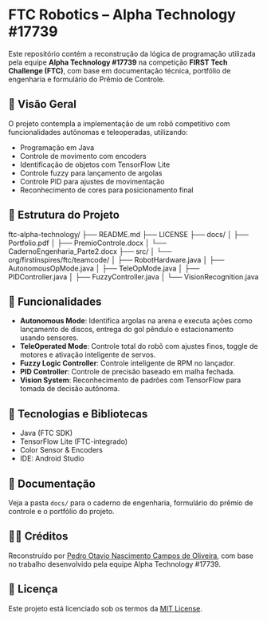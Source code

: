 # FTC Robotics – Alpha Technology #17739

Este repositório contém a reconstrução da lógica de programação utilizada pela equipe **Alpha Technology #17739** na competição **FIRST Tech Challenge (FTC)**, com base em documentação técnica, portfólio de engenharia e formulário do Prêmio de Controle.

## 🧠 Visão Geral

O projeto contempla a implementação de um robô competitivo com funcionalidades autônomas e teleoperadas, utilizando:

- Programação em Java
- Controle de movimento com encoders
- Identificação de objetos com TensorFlow Lite
- Controle fuzzy para lançamento de argolas
- Controle PID para ajustes de movimentação
- Reconhecimento de cores para posicionamento final

## 📂 Estrutura do Projeto

ftc-alpha-technology/
├── README.md
├── LICENSE
├── docs/
│ ├── Portfolio.pdf
│ ├── PremioControle.docx
│ └── CadernoEngenharia_Parte2.docx
├── src/
│ └── org/firstinspires/ftc/teamcode/
│ ├── RobotHardware.java
│ ├── AutonomousOpMode.java
│ ├── TeleOpMode.java
│ ├── PIDController.java
│ ├── FuzzyController.java
│ └── VisionRecognition.java

## 🚀 Funcionalidades

- **Autonomous Mode**: Identifica argolas na arena e executa ações como lançamento de discos, entrega do gol pêndulo e estacionamento usando sensores.
- **TeleOperated Mode**: Controle total do robô com ajustes finos, toggle de motores e ativação inteligente de servos.
- **Fuzzy Logic Controller**: Controle inteligente de RPM no lançador.
- **PID Controller**: Controle de precisão baseado em malha fechada.
- **Vision System**: Reconhecimento de padrões com TensorFlow para tomada de decisão autônoma.

## 🧰 Tecnologias e Bibliotecas

- Java (FTC SDK)
- TensorFlow Lite (FTC-integrado)
- Color Sensor & Encoders
- IDE: Android Studio

## 📄 Documentação

Veja a pasta `docs/` para o caderno de engenharia, formulário do prêmio de controle e o portfólio do projeto.

## 👨‍💻 Créditos

Reconstruído por [Pedro Otavio Nascimento Campos de Oliveira](https://github.com/pedrootavio), com base no trabalho desenvolvido pela equipe Alpha Technology #17739.

## 📜 Licença

Este projeto está licenciado sob os termos da [MIT License](./LICENSE).
